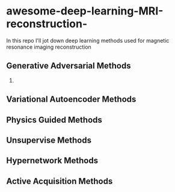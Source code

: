 # awesome-deep-learning-MRI-reconstruction-
In this repo I'll jot down deep learning methods used for magnetic resonance imaging reconstruction 


## Generative Adversarial Methods
1. 
## Variational Autoencoder Methods
## Physics Guided Methods
## Unsupervise Methods
## Hypernetwork Methods
## Active Acquisition Methods
